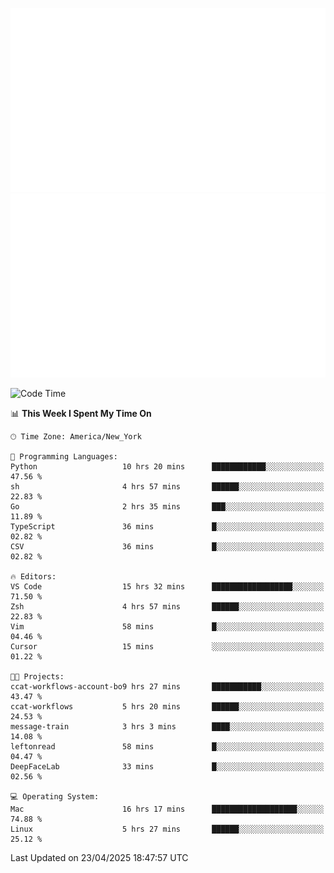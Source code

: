<a href="https://github.com/jstrieb/github-stats">
 
![](https://github.com/evanhuang117/github-stats/blob/master/generated/overview.svg)
![](https://github.com/evanhuang117/github-stats/blob/master/generated/languages.svg)

</a>

<!--START_SECTION:waka-->
![Code Time](http://img.shields.io/badge/Code%20Time-819%20hrs%2045%20mins-blue)

📊 **This Week I Spent My Time On** 

```text
🕑︎ Time Zone: America/New_York

💬 Programming Languages: 
Python                   10 hrs 20 mins      ████████████░░░░░░░░░░░░░   47.56 % 
sh                       4 hrs 57 mins       ██████░░░░░░░░░░░░░░░░░░░   22.83 % 
Go                       2 hrs 35 mins       ███░░░░░░░░░░░░░░░░░░░░░░   11.89 % 
TypeScript               36 mins             █░░░░░░░░░░░░░░░░░░░░░░░░   02.82 % 
CSV                      36 mins             █░░░░░░░░░░░░░░░░░░░░░░░░   02.82 % 

🔥 Editors: 
VS Code                  15 hrs 32 mins      ██████████████████░░░░░░░   71.50 % 
Zsh                      4 hrs 57 mins       ██████░░░░░░░░░░░░░░░░░░░   22.83 % 
Vim                      58 mins             █░░░░░░░░░░░░░░░░░░░░░░░░   04.46 % 
Cursor                   15 mins             ░░░░░░░░░░░░░░░░░░░░░░░░░   01.22 % 

🐱‍💻 Projects: 
ccat-workflows-account-bo9 hrs 27 mins       ███████████░░░░░░░░░░░░░░   43.47 % 
ccat-workflows           5 hrs 20 mins       ██████░░░░░░░░░░░░░░░░░░░   24.53 % 
message-train            3 hrs 3 mins        ████░░░░░░░░░░░░░░░░░░░░░   14.08 % 
leftonread               58 mins             █░░░░░░░░░░░░░░░░░░░░░░░░   04.47 % 
DeepFaceLab              33 mins             █░░░░░░░░░░░░░░░░░░░░░░░░   02.56 % 

💻 Operating System: 
Mac                      16 hrs 17 mins      ███████████████████░░░░░░   74.88 % 
Linux                    5 hrs 27 mins       ██████░░░░░░░░░░░░░░░░░░░   25.12 % 
```


 Last Updated on 23/04/2025 18:47:57 UTC
<!--END_SECTION:waka-->
